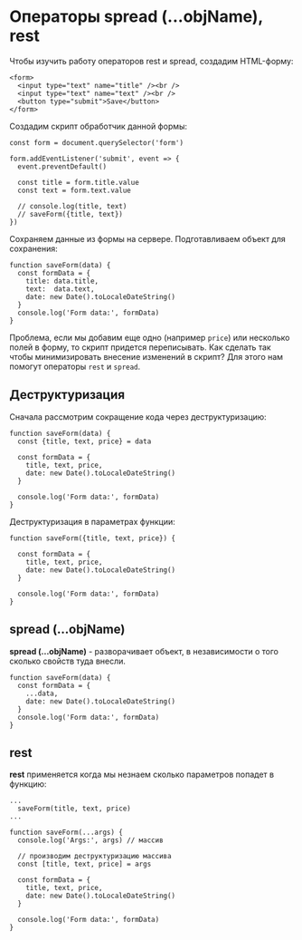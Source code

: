 # Операторы spread (...objName), rest
Чтобы изучить работу операторов rest и spread, создадим HTML-форму:

    <form>
      <input type="text" name="title" /><br />
      <input type="text" name="text" /><br />
      <button type="submit">Save</button>
    </form>

Создадим скрипт обработчик данной формы:

    const form = document.querySelector('form')

    form.addEventListener('submit', event => {
      event.preventDefault()

      const title = form.title.value
      const text = form.text.value

      // console.log(title, text)
      // saveForm({title, text})
    })

Сохраняем данные из формы на сервере. Подготавливаем объект для сохранения:

    function saveForm(data) {
      const formData = {
        title: data.title,
        text:  data.text,
        date: new Date().toLocaleDateString()
      }
      console.log('Form data:', formData)
    }

Проблема, если мы добавим еще одно (например `price`) или несколько полей в форму, то скрипт придется переписывать. Как сделать так чтобы минимизировать внесение изменений в скрипт? Для этого нам помогут операторы `rest` и `spread`.

## Деструктуризация
Сначала рассмотрим сокращение кода через деструктуризацию:

    function saveForm(data) {
      const {title, text, price} = data

      const formData = {
        title, text, price,
        date: new Date().toLocaleDateString()
      }

      console.log('Form data:', formData)
    }

Деструктуризация в параметрах функции:
    
    function saveForm({title, text, price}) {

      const formData = {    
        title, text, price,
        date: new Date().toLocaleDateString()
      }

      console.log('Form data:', formData)
    }

## spread (...objName)
**spread (...objName)** - разворачивает объект, в независимости о того сколько свойств туда внесли.

    function saveForm(data) {
      const formData = {
        ...data,
        date: new Date().toLocaleDateString()
      }
      console.log('Form data:', formData)
    }

## rest
**rest** применяется когда мы незнаем сколько параметров попадет в функцию:

    ...
      saveForm(title, text, price)
    ...

    function saveForm(...args) {
      console.log('Args:', args) // массив

      // производим деструктуризацию массива
      const [title, text, price] = args

      const formData = {
        title, text, price,
        date: new Date().toLocaleDateString()
      }

      console.log('Form data:', formData)
    }
